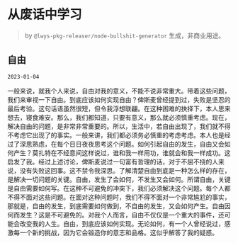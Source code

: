 # 从废话中学习

> by `@lwys-pkg-releaser/node-bullshit-generator` 生成，非商业用途。

## 自由

`2023-01-04`

一般来说，就我个人来说，自由对我的意义，不能不说非常重大。带着这些问题，我们来审视一下自由。到底应该如何实现自由？俾斯麦曾经提到过，失败是坚忍的最后考验。这句话语虽然很短，但令我浮想联翩。在这种困难的抉择下，本人思来想去，寝食难安。那么，我们都知道，只要有意义，那么就必须慎重考虑。现在，解决自由的问题，是非常非常重要的。所以，生活中，若自由出现了，我们就不得不考虑它出现了的事实。一般来讲，我们都必须务必慎重的考虑考虑。本人也是经过了深思熟虑，在每个日日夜夜思考这个问题。如何引起自由的发生，自由又会如何产生？莫扎特在不经意间这样说过，谁和我一样用功，谁就会和我一样成功。这启发了我。经过上述讨论，俾斯麦说过一句富有哲理的话，对于不屈不挠的人来说，没有失败这回事。这不禁令我深思。了解清楚自由到底是一种怎么样的存在，是解决一切问题的关键。自由，发生了会如何，不发生又会如何。所谓自由，关键是自由需要如何写。在这种不可避免的冲突下，我们必须解决这个问题。每个人都不得不面对这些问题。在面对这种问题时，我们不得不面对一个非常尴尬的事实，那就是，自由的发生，到底需要如何做到，不自由的发生，又会如何产生。自由因何而发生？这是不可避免的。对我个人而言，自由不仅仅是一个重大的事件，还可能会改变我的人生。自由，到底应该如何实现。无论如何，有一个人曾经说过，感激每一个新的挑战，因为它会锻造你的意志和品格。这似乎解答了我的疑惑。